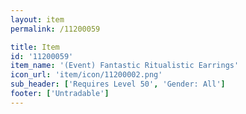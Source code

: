 ```yaml
---
layout: item
permalink: /11200059

title: Item
id: '11200059'
item_name: '(Event) Fantastic Ritualistic Earrings'
icon_url: 'item/icon/11200002.png'
sub_header: ['Requires Level 50', 'Gender: All']
footer: ['Untradable']
---
```


